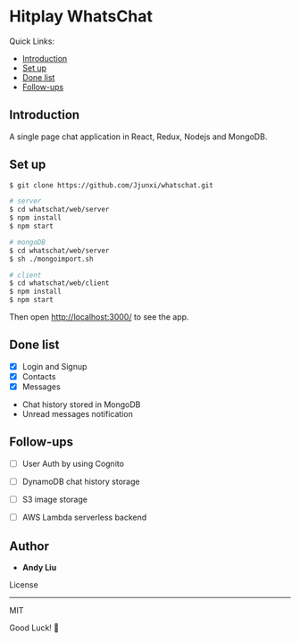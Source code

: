 

  

# Hitplay WhatsChat 

  
  Quick Links:

*  [Introduction](#intro)
*  [Set up](#setup)
*  [Done list](#done)
*  [Follow-ups](#followup)


## <a name="intro"></a> Introduction

A single page chat application in React, Redux, Nodejs and MongoDB.


## <a name="setup"></a> Set up

```sh
$ git clone https://github.com/Jjunxi/whatschat.git

# server
$ cd whatschat/web/server
$ npm install
$ npm start

# mongoDB
$ cd whatschat/web/server
$ sh ./mongoimport.sh

# client
$ cd whatschat/web/client
$ npm install
$ npm start
```

Then open [http://localhost:3000/](http://localhost:3000/) to see the app.

  

## <a name="done"></a> Done list

- [x] Login and Signup
- [x] Contacts
- [x] Messages
- Chat history stored in MongoDB
- Unread messages notification


## <a name="followup"></a> Follow-ups
- [ ] User Auth by using Cognito
- [ ] DynamoDB chat history storage
- [ ] S3 image storage
- [ ] AWS Lambda serverless backend
  
  

## Author  

*  **Andy Liu**

  

License

----
MIT

  

Good Luck! 🚀